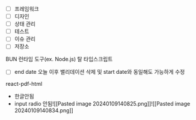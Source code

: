 - [ ] 프레임워크 
- [ ] 디자인
- [ ] 상태 관리
- [ ] 테스트
- [ ] 이슈 관리
- [ ] 저장소

BUN 런타임 도구(ex. Node.js)
탈 타입스크립트 

- [ ] end date 오늘 이후 밸리데이션 삭제 및 start date와 동일해도 가능하게 수정

react-pdf-html
- 한글안됨
- input radio 안됨![[Pasted image 20240109140825.png]]![[Pasted image 20240109140834.png]]